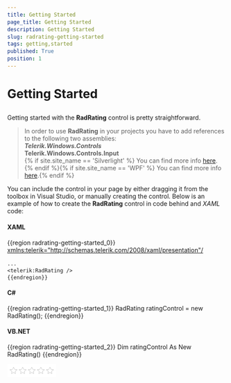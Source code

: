 ```yaml
---
title: Getting Started
page_title: Getting Started
description: Getting Started
slug: radrating-getting-started
tags: getting,started
published: True
position: 1
---
```


# Getting Started



## 

Getting started with the __RadRating__ control is pretty straightforward.

>In order to use __RadRating__ in your projects you have to add references to the following two assemblies:<br/>*__Telerik.Windows.Controls__<br/>* __Telerik.Windows.Controls.Input__<br/>{% if site.site_name == 'Silverlight' %} You can find more info [here](http://www.telerik.com/help/silverlight/installation-installing-controls-dependencies.html).{% endif %}{% if site.site_name == 'WPF' %} You can find more info [here](http://www.telerik.com/help/wpf/installation-installing-controls-dependencies-wpf.html).{% endif %}

You can include the control in your page by either dragging it from the toolbox in Visual Studio, or manually creating the control. Below is an example of how to create the __RadRating__ control in code behind and *XAML* code:

#### __XAML__

{{region radrating-getting-started_0}}
	<xmlns:telerik="http://schemas.telerik.com/2008/xaml/presentation"/>
	
	...
	<telerik:RadRating />
	{{endregion}}



#### __C#__

{{region radrating-getting-started_1}}
	RadRating ratingControl = new RadRating();
	{{endregion}}



#### __VB.NET__

{{region radrating-getting-started_2}}
	Dim ratingControl As New RadRating()
	{{endregion}}



![](images/rating_default.png)
